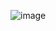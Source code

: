 ![image](https://github.com/BecxAgy/React-Chat-App/assets/100805583/4e9e31fe-cc6f-436c-9c35-d427cdac52c1)


